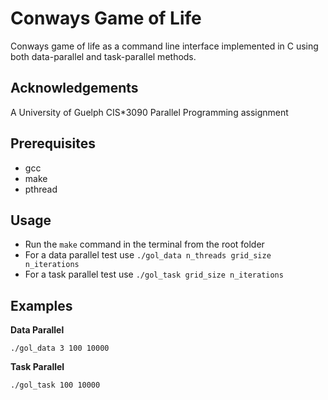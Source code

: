 # Conways Game of Life

Conways game of life as a command line interface implemented in C using both data-parallel and task-parallel methods.

## Acknowledgements
A University of Guelph CIS*3090 Parallel Programming assignment

## Prerequisites
- gcc
- make
- pthread

## Usage
- Run the `make` command in the terminal from the root folder
- For a data parallel test use `./gol_data n_threads grid_size n_iterations`
- For a task parallel test use `./gol_task grid_size n_iterations`

## Examples
**Data Parallel**

    ./gol_data 3 100 10000

**Task Parallel**

    ./gol_task 100 10000
